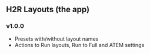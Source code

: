 ## H2R Layouts (the app)

### v1.0.0

- Presets with/without layout names
- Actions to Run layouts, Run to Full and ATEM settings
